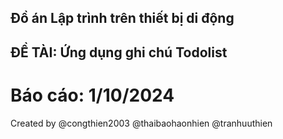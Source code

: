 ## Đồ án Lập trình trên thiết bị di động
## ĐỀ TÀI: Ứng dụng ghi chú Todolist
# Báo cáo: 1/10/2024
Created by @congthien2003 @thaibaohaonhien @tranhuuthien
